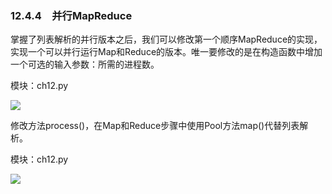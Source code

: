    

### 12.4.4　并行MapReduce

掌握了列表解析的并行版本之后，我们可以修改第一个顺序MapReduce的实现，实现一个可以并行运行Map和Reduce的版本。唯一要修改的是在构造函数中增加一个可选的输入参数：所需的进程数。

模块：ch12.py

![](0-Assets/Epubook/程序员编程语言经典合集（计算机科学丛书5册套装），javapython编程语言含经典教材龙书《编译原理》%20(Bruce%20Eckel%20%20Alfred%20V.%20Aho%20%20Monica%20S.%20Lam%20etc.)%20(Z-Library)/images/image09406.jpeg)

修改方法process()，在Map和Reduce步骤中使用Pool方法map()代替列表解析。

模块：ch12.py

![](0-Assets/Epubook/程序员编程语言经典合集（计算机科学丛书5册套装），javapython编程语言含经典教材龙书《编译原理》%20(Bruce%20Eckel%20%20Alfred%20V.%20Aho%20%20Monica%20S.%20Lam%20etc.)%20(Z-Library)/images/image09407.jpeg)